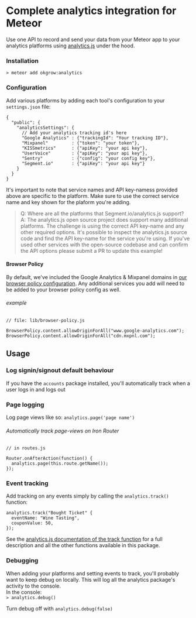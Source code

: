 # Complete analytics integration for Meteor
Use one API to record and send your data from your Meteor app to your analytics platforms using [analytics.js](https://segment.com/docs/libraries/analytics.js/) under the hood. 

### Installation

`> meteor add okgrow:analytics`

### Configuration

Add various platforms by adding each tool's configuration to your `settings.json` file:

```
{
  "public": {
    "analyticsSettings": {
      // Add your analytics tracking id's here
      "Google Analytics" : {"trackingId": "Your tracking ID"},
      "Mixpanel"         : {"token": "your token"},
      "KISSmetrics"      : {"apiKey": "your api key"},
      "UserVoice"        : {"apiKey": "your api key"},
      "Sentry"           : {"config": "your config key"},
      "Segment.io"       : {"apiKey": "your api key"}
    }
  }
}
```

It's important to note that service names and API key-namess provided above are specific to the platform. Make sure to use the correct service name and key shown for the plaform you're adding.

> Q: Where are all the platforms that Segment.io/analytics.js support?  
A: The analytics.js open source project does support many additional platforms. The challenge is using the correct API key-name and any other required options. It's possible to inspect the analytics.js source code and find the API key-name for the service you're using. If you've used other services with the open-source codebase and can confirm the API options please submit a PR to update this example! 

#### Browser Policy

By default, we've included the Google Analytics & Mixpanel domains in [our browser policy configuration](https://atmospherejs.com/meteor/browser-policy). Any additional services you add will need to be added to your browser policy config as well.

###### example
```
// file: lib/browser-policy.js

BrowserPolicy.content.allowOriginForAll("www.google-analytics.com");
BrowserPolicy.content.allowOriginForAll("cdn.mxpnl.com");
```

## Usage

### Log signin/signout default behaviour

If you have the `accounts` package installed, you'll automatically track when a user logs in and logs out

### Page logging

Log page views like so: `analytics.page('page name')`

###### Automatically track page-views on Iron Router

```
// in routes.js

Router.onAfterAction(function() {
  analytics.page(this.route.getName());
});
```

### Event tracking

Add tracking on any events simply by calling the `analytics.track()` function:

```
analytics.track("Bought Ticket" {
  eventName: "Wine Tasting",
  couponValue: 50,
});
```

See the [analytics.js documentation of the track function](https://segment.com/docs/libraries/analytics.js/#track) for a full description and all the other functions available in this package.

### Debugging

When adding your platforms and setting events to track, you'll probably want to keep debug on locally. This will log all the analytics package's activity to the console.  
In the console:  
`> analytics.debug()`

Turn debug off with `analytics.debug(false)`
